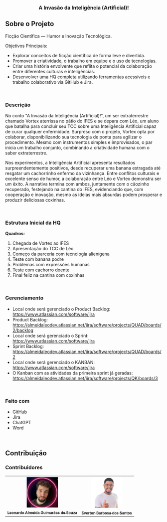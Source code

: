 <a id="readme-top"></a>

<br />

<div align="center">
  <h3 align="center">A Invasão da Inteligência (Artificial)!</h3>
</div>

  <!-- ABOUT THE PROJECT -->
## Sobre o Projeto

Ficção Científica — Humor e Inovação Tecnológica.

Objetivos Principais:

* Explorar conceitos de ficção científica de forma leve e divertida.
* Promover a criatividade, o trabalho em equipe e o uso de tecnologias.
* Criar uma história envolvente que reflita o potencial da colaboração entre diferentes culturas e inteligências.
* Desenvolver uma HQ completa utilizando ferramentas acessíveis e trabalho colaborativo via GitHub e Jira.

</br>

### Descrição

<p>No conto "A Invasão da Inteligência (Artificial)!", um ser extraterrestre chamado Vortex aterrissa no pátio do IFES e se depara com Léo, um aluno que batalha para concluir seu TCC sobre uma Inteligência Artificial capaz de curar qualquer enfermidade.  Surpreso com o projeto, Vortex opta por colaborar, disponibilizando sua tecnologia de ponta para agilizar o procedimento.  Mesmo com instrumentos simples e improvisados, o par inicia um trabalho conjunto, combinando a criatividade humana com o saber extraterrestre.</p>

<p>Nos experimentos, a Inteligência Artificial apresenta resultados surpreendentemente positivos, desde recuperar uma banana estragada até resgatar um cachorrinho enfermo da vizinhança.  Entre conflitos culturais e excelente senso de humor, a colaboração entre Léo e Vortex demonstra ser um êxito.  A narrativa termina com ambos, juntamente com o cãozinho recuperado, festejando na cantina do IFES, evidenciando que, com cooperação e inovação, mesmo as ideias mais absurdas podem prosperar e produzir deliciosas coxinhas.</p>

</br>

### Estrutura Inicial da HQ

**Quadros:**
1. Chegada de Vortex ao IFES
2. Apresentação do TCC de Léo
3. Começo da parceria com tecnologia alienígena
4. Teste com banana podre
5. Problemas com expressões humanas
6. Teste com cachorro doente
7. Final feliz na cantina com coxinhas

</br>

### Gerenciamento

* Local onde será gerenciado o Product Backlog: https://www.atlassian.com/software/jira
* Product Backlog: https://almeidaleodev.atlassian.net/jira/software/projects/QUAD/boards/2/backlog
* Local onde será gerenciado o Sprint: https://www.atlassian.com/software/jira
* Sprint Backlog: https://almeidaleodev.atlassian.net/jira/software/projects/QUAD/boards/2
* Local onde será gerenciado o KANBAN: https://www.atlassian.com/software/jira
* O Kanban com as atividades da primeira sprint já geradas: https://almeidaleodev.atlassian.net/jira/software/projects/QK/boards/3

</br>

### Feito com

* GitHub
* Jira
* ChatGPT
* Word

<br />

<!-- CONTRIBUTING -->
## Contribuição

### Contribuidores

<table>
  <tr>
    <td align="center">
      <a href="https://github.com/AlmeidaLeoDev" target="_blank">
        <img src="img/LeonardoProfile.png" width="100px;" alt="Leonardo Profile Picture"/><br>
        <sub>
          <b>Leonardo Almeida Guimarães de Souza</b>
        </sub>
      </a>
    </td>
    <td align="center">
      <a href="https://github.com/404-tonbarbosa" target="_blank">
        <img src="img/EvertonProfile.png" width="100px;" alt="Everton Profile Picture"/><br>
        <sub>
          <b>Everton Barbosa dos Santos</b>
        </sub>
      </a>
    </td>
  <tr>
</table>
    



